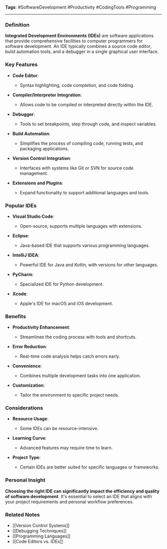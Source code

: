 **Tags**: #SoftwareDevelopment #Productivity #CodingTools #Programming

---

### Definition

**Integrated Development Environments (IDEs)** are software applications that provide comprehensive facilities to computer programmers for software development. An IDE typically combines a source code editor, build automation tools, and a debugger in a single graphical user interface.

### Key Features

- **Code Editor**:
    
    - Syntax highlighting, code completion, and code folding.
- **Compiler/Interpreter Integration**:
    
    - Allows code to be compiled or interpreted directly within the IDE.
- **Debugger**:
    
    - Tools to set breakpoints, step through code, and inspect variables.
- **Build Automation**:
    
    - Simplifies the process of compiling code, running tests, and packaging applications.
- **Version Control Integration**:
    
    - Interfaces with systems like Git or SVN for source code management.
- **Extensions and Plugins**:
    
    - Expand functionality to support additional languages and tools.

### Popular IDEs

- **Visual Studio Code**:
    
    - Open-source, supports multiple languages with extensions.
- **Eclipse**:
    
    - Java-based IDE that supports various programming languages.
- **IntelliJ IDEA**:
    
    - Powerful IDE for Java and Kotlin, with versions for other languages.
- **PyCharm**:
    
    - Specialized IDE for Python development.
- **Xcode**:
    
    - Apple's IDE for macOS and iOS development.

### Benefits

- **Productivity Enhancement**:
    
    - Streamlines the coding process with tools and shortcuts.
- **Error Reduction**:
    
    - Real-time code analysis helps catch errors early.
- **Convenience**:
    
    - Combines multiple development tasks into one application.
- **Customization**:
    
    - Tailor the environment to specific project needs.

### Considerations

- **Resource Usage**:
    
    - Some IDEs can be resource-intensive.
- **Learning Curve**:
    
    - Advanced features may require time to learn.
- **Project Type**:
    
    - Certain IDEs are better suited for specific languages or frameworks.

### Personal Insight

**Choosing the right IDE can significantly impact the efficiency and quality of software development**. It's essential to select an IDE that aligns with your project requirements and personal workflow preferences.

### Related Notes

- [[Version Control Systems]]
- [[Debugging Techniques]]
- [[Programming Languages]]
- [[Code Editors vs. IDEs]]